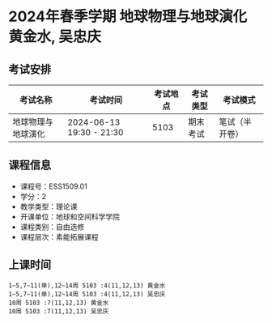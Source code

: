 # 2024年春季学期 地球物理与地球演化 黄金水, 吴忠庆




## 考试安排

| 考试名称 | 考试时间 | 考试地点 | 考试类型 | 考试模式 |
| -------- | -------- | -------- | -------- | -------- |
| 地球物理与地球演化 | 2024-06-13 19:30 - 21:30 | 5103 | 期末考试 | 笔试（半开卷） |





## 课程信息

- 课程号：ESS1509.01
- 学分：2
- 教学类型：理论课
- 开课单位：地球和空间科学学院
- 课程类别：自由选修
- 课程层次：素能拓展课程

## 上课时间

```
1~5,7~11(单),12~14周 5103 :4(11,12,13) 黄金水
1~5,7~11(单),12~14周 5103 :4(11,12,13) 吴忠庆
10周 5103 :7(11,12,13) 黄金水
10周 5103 :7(11,12,13) 吴忠庆
```

